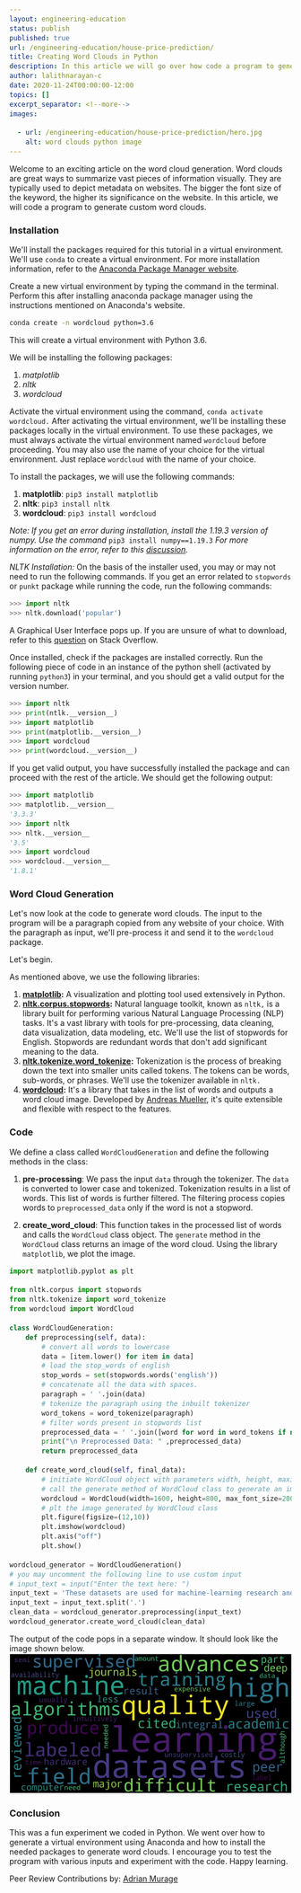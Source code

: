 ```yaml
---
layout: engineering-education
status: publish
published: true
url: /engineering-education/house-price-prediction/
title: Creating Word Clouds in Python
description: In this article we will go over how code a program to generate word clouds by creating a virtual environment in Python 3.6 and using Anaconda.
author: lalithnarayan-c
date: 2020-11-24T00:00:00-12:00
topics: []
excerpt_separator: <!--more-->
images:

  - url: /engineering-education/house-price-prediction/hero.jpg
    alt: word clouds python image
---
```

Welcome to an exciting article on the word cloud generation. Word clouds are great ways to summarize vast pieces of information visually. They are typically used to depict metadata on websites. The bigger the font size of the keyword, the higher its significance on the website. In this article, we will code a program to generate custom word clouds.  
<!--more-->
### Installation
We'll install the packages required for this tutorial in a virtual environment. We'll use `conda` to create a virtual environment. For more installation information, refer to the [Anaconda Package Manager website](https://www.anaconda.com/products/individual). 

Create a new virtual environment by typing the command in the terminal. Perform this after installing anaconda package manager using the instructions mentioned on Anaconda's website.

```bash
conda create -n wordcloud python=3.6
```

This will create a virtual environment with Python 3.6. 

We will be installing the following packages:
1. *matplotlib*
2. *nltk*
3. *wordcloud*

Activate the virtual environment using the command, `conda activate wordcloud.` After activating the virtual environment, we'll be installing these packages locally in the virtual environment. To use these packages, we must always activate the virtual environment named `wordcloud` before proceeding. You may also use the name of your choice for the virtual environment. Just replace `wordcloud` with the name of your choice.

To install the packages, we will use the following commands:
1. **matplotlib**: `pip3 install matplotlib`
2. **nltk**: `pip3 install nltk`
3. **wordcloud**: `pip3 install wordcloud`
   
*Note: If you get an error during installation, install the 1.19.3 version of numpy. Use the command* `pip3 install numpy==1.19.3` *For more information on the error, refer to this [discussion](https://developercommunity.visualstudio.com/content/problem/1207405/fmod-after-an-update-to-windows-2004-is-causing-a.html).*

*NLTK Installation:* On the basis of the installer used, you may or may not need to run the following commands. If you get an error related to `stopwords` or `punkt` package while running the code, run the following commands: 

```python
>>> import nltk
>>> nltk.download('popular')
```

A Graphical User Interface pops up. If you are unsure of what to download, refer to this [question](https://stackoverflow.com/questions/22211525/how-do-i-download-nltk-data) on Stack Overflow. 

Once installed, check if the packages are installed correctly. Run the following piece of code in an instance of the python shell (activated by running `python3`) in your terminal, and you should get a valid output for the version number.

```py
>>> import nltk
>>> print(ntlk.__version__)
>>> import matplotlib
>>> print(matplotlib.__version__)
>>> import wordcloud
>>> print(wordcloud.__version__)
```

If you get valid output, you have successfully installed the package and can proceed with the rest of the article. We should get the following output: 

```py
>>> import matplotlib
>>> matplotlib.__version__
'3.3.3'
>>> import nltk
>>> nltk.__version__
'3.5'
>>> import wordcloud
>>> wordcloud.__version__
'1.8.1'
```

### Word Cloud Generation
Let's now look at the code to generate word clouds. The input to the program will be a paragraph copied from any website of your choice. With the paragraph as input, we'll pre-process it and send it to the `wordcloud` package. 

Let's begin.

As mentioned above, we use the following libraries:
1. **[matplotlib](https://www.section.io/engineering-education/matplotlib-visualization-python/):** A visualization and plotting tool used extensively in Python. 
2. **[nltk.corpus.stopwords](https://pythonprogramming.net/stop-words-nltk-tutorial/):** Natural language toolkit, known as `nltk,` is a library built for performing various Natural Language Processing (NLP) tasks. It's a vast library with tools for pre-processing, data cleaning, data visualization, data modeling, etc. We'll use the list of stopwords for English. Stopwords are redundant words that don't add significant meaning to the data.
3. **[nltk.tokenize.word_tokenize](https://www.nltk.org/api/nltk.tokenize.html):** Tokenization is the process of breaking down the text into smaller units called tokens. The tokens can be words, sub-words, or phrases. We'll use the tokenizer available in `nltk.` 
4. **[wordcloud](https://pypi.org/project/wordcloud/):** It's a library that takes in the list of words and outputs a word cloud image. Developed by [Andreas Mueller](https://amueller.github.io/), it's quite extensible and flexible with respect to the features.

### Code
We define a class called `WordCloudGeneration` and define the following methods in the class:
1. **pre-processing**: We pass the input `data` through the tokenizer. The `data` is converted to lower case and tokenized. Tokenization results in a list of words. This list of words is further filtered. The filtering process copies words to `preprocessed_data` only if the word is not a stopword.

2. **create_word_cloud**: This function takes in the processed list of words and calls the `WordCloud` class object. The `generate` method in the `WordCloud` class returns an image of the word cloud. Using the library `matplotlib`, we plot the image. 

```py
import matplotlib.pyplot as plt

from nltk.corpus import stopwords
from nltk.tokenize import word_tokenize
from wordcloud import WordCloud

class WordCloudGeneration:
    def preprocessing(self, data):
        # convert all words to lowercase
        data = [item.lower() for item in data]
        # load the stop_words of english
        stop_words = set(stopwords.words('english'))
        # concatenate all the data with spaces.
        paragraph = ' '.join(data)
        # tokenize the paragraph using the inbuilt tokenizer
        word_tokens = word_tokenize(paragraph) 
        # filter words present in stopwords list 
        preprocessed_data = ' '.join([word for word in word_tokens if not word in stop_words])
        print("\n Preprocessed Data: " ,preprocessed_data)
        return preprocessed_data

    def create_word_cloud(self, final_data):
        # initiate WordCloud object with parameters width, height, maximum font size and background color
        # call the generate method of WordCloud class to generate an image
        wordcloud = WordCloud(width=1600, height=800, max_font_size=200, background_color="black").generate(final_data)
        # plt the image generated by WordCloud class
        plt.figure(figsize=(12,10))
        plt.imshow(wordcloud)
        plt.axis("off")
        plt.show()

wordcloud_generator = WordCloudGeneration()
# you may uncomment the following line to use custom input
# input_text = input("Enter the text here: ")
input_text = 'These datasets are used for machine-learning research and have been cited in peer-reviewed academic journals. Datasets are an integral part of the field of machine learning. Major advances in this field can result from advances in learning algorithms (such as deep learning), computer hardware, and, less-intuitively, the availability of high-quality training datasets.[1] High-quality labeled training datasets for supervised and semi-supervised machine learning algorithms are usually difficult and expensive to produce because of the large amount of time needed to label the data. Although they do not need to be labeled, high-quality datasets for unsupervised learning can also be difficult and costly to produce.'
input_text = input_text.split('.')
clean_data = wordcloud_generator.preprocessing(input_text)
wordcloud_generator.create_word_cloud(clean_data)

```

The output of the code pops in a separate window. It should look like the image shown below.
![output of the code](output.jpg)


### Conclusion
This was a fun experiment we coded in Python. We went over how to generate a virtual environment using Anaconda and how to install the needed packages to generate word clouds. I encourage you to test the program with various inputs and experiment with the code. Happy learning.

Peer Review Contributions by: [Adrian Murage](/engineering-education/authors/adrian-murage/)

